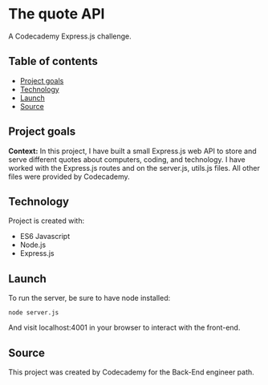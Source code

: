 # The quote API
A Codecademy Express.js challenge.

## Table of contents
* [Project goals](#project-goals)
* [Technology](#technology)
* [Launch](#launch)
* [Source](#source)

## Project goals
**Context:** In this project, I have built a small Express.js web API to store and serve different quotes about computers, coding, and technology. 
I have worked with the Express.js routes and on the server.js, utils.js files.
All other files were provided by Codecademy.

## Technology
Project is created with:
 - ES6 Javascript
 - Node.js
 - Express.js
 
## Launch
To run the server, be sure to have node installed: 
```
node server.js
```
And visit localhost:4001 in your browser to interact with the front-end.

## Source
This project was created by Codecademy for the Back-End engineer path. 
